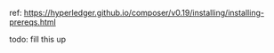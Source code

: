 ref: https://hyperledger.github.io/composer/v0.19/installing/installing-prereqs.html

todo: fill this up